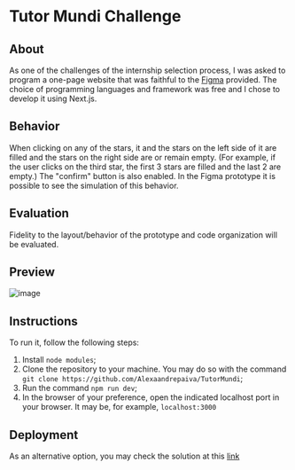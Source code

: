 # Tutor Mundi Challenge

## About
As one of the challenges of the internship selection process, I was asked to program a one-page website that was faithful to the [Figma](https://www.figma.com/file/K2DpzKQ9IvPCK1joIYw4Bd/Developer-test?node-id=303%3A189) provided. The choice of programming languages and framework was free and I chose to develop it using Next.js.

## Behavior 
When clicking on any of the stars, it and the stars on the left side of it are filled and the stars on the right side are or remain empty. (For example, if the user clicks on the third star, the first 3 stars are filled and the last 2 are empty.) The "confirm" button is also enabled. In the Figma prototype it is possible to see the simulation of this behavior.

## Evaluation
Fidelity to the layout/behavior of the prototype and code organization will be evaluated.

## Preview 
![image](https://github.com/Alexaandrepaiva/TutorMundi/assets/101399070/a04d9e35-922a-41da-841a-cc2a8584c5bc)

## Instructions
To run it, follow the following steps:
1. Install `node modules`;
2. Clone the repository to your machine. You may do so with the command `git clone https://github.com/Alexaandrepaiva/TutorMundi`;
3. Run the command `npm run dev`;
4. In the browser of your preference, open the indicated localhost port in your browser. It may be, for example, `localhost:3000`

## Deployment
As an alternative option, you may check the solution at this [link](https://alexaandrepaiva.github.io/TutorMundi/)
